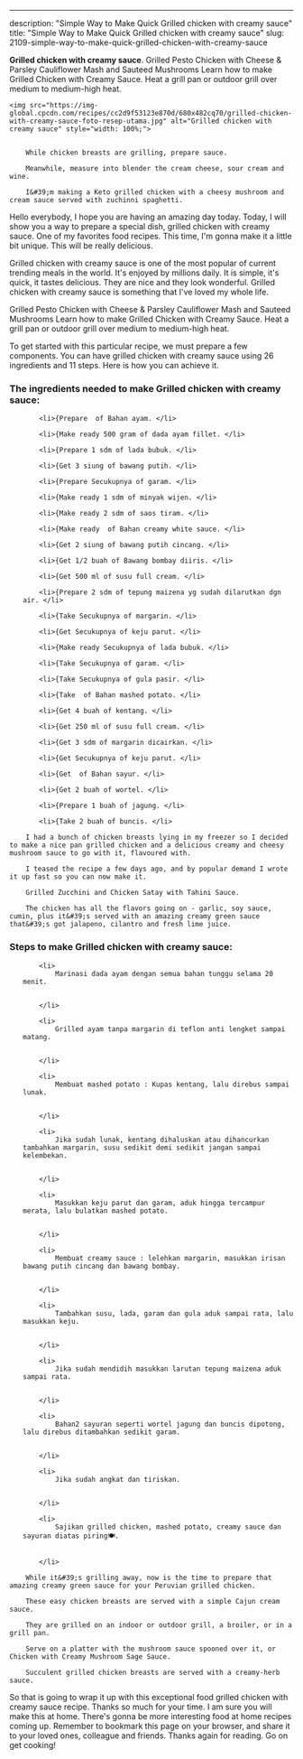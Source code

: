 ---
description: "Simple Way to Make Quick Grilled chicken with creamy sauce"
title: "Simple Way to Make Quick Grilled chicken with creamy sauce"
slug: 2109-simple-way-to-make-quick-grilled-chicken-with-creamy-sauce

<p>
	<strong>Grilled chicken with creamy sauce</strong>. 
	Grilled Pesto Chicken with Cheese &amp; Parsley Cauliflower Mash and Sauteed Mushrooms Learn how to make Grilled Chicken with Creamy Sauce. Heat a grill pan or outdoor grill over medium to medium-high heat.
</p>
<p>
	
	<img src="https://img-global.cpcdn.com/recipes/cc2d9f53123e870d/680x482cq70/grilled-chicken-with-creamy-sauce-foto-resep-utama.jpg" alt="Grilled chicken with creamy sauce" style="width: 100%;">
	
	
		While chicken breasts are grilling, prepare sauce.
	
		Meanwhile, measure into blender the cream cheese, sour cream and wine.
	
		I&#39;m making a Keto grilled chicken with a cheesy mushroom and cream sauce served with zuchinni spaghetti.
	
</p>
<p>
	Hello everybody, I hope you are having an amazing day today. Today, I will show you a way to prepare a special dish, grilled chicken with creamy sauce. One of my favorites food recipes. This time, I'm gonna make it a little bit unique. This will be really delicious.
</p>
	
<p>
	Grilled chicken with creamy sauce is one of the most popular of current trending meals in the world. It's enjoyed by millions daily. It is simple, it's quick, it tastes delicious. They are nice and they look wonderful. Grilled chicken with creamy sauce is something that I've loved my whole life.
</p>
<p>
	Grilled Pesto Chicken with Cheese &amp; Parsley Cauliflower Mash and Sauteed Mushrooms Learn how to make Grilled Chicken with Creamy Sauce. Heat a grill pan or outdoor grill over medium to medium-high heat.
</p>

<p>
To get started with this particular recipe, we must prepare a few components. You can have grilled chicken with creamy sauce using 26 ingredients and 11 steps. Here is how you can achieve it.
</p>

<h3>The ingredients needed to make Grilled chicken with creamy sauce:</h3>

<ol>
	
		<li>{Prepare  of Bahan ayam. </li>
	
		<li>{Make ready 500 gram of dada ayam fillet. </li>
	
		<li>{Prepare 1 sdm of lada bubuk. </li>
	
		<li>{Get 3 siung of bawang putih. </li>
	
		<li>{Prepare Secukupnya of garam. </li>
	
		<li>{Make ready 1 sdm of minyak wijen. </li>
	
		<li>{Make ready 2 sdm of saos tiram. </li>
	
		<li>{Make ready  of Bahan creamy white sauce. </li>
	
		<li>{Get 2 siung of bawang putih cincang. </li>
	
		<li>{Get 1/2 buah of Bawang bombay diiris. </li>
	
		<li>{Get 500 ml of susu full cream. </li>
	
		<li>{Prepare 2 sdm of tepung maizena yg sudah dilarutkan dgn air. </li>
	
		<li>{Take Secukupnya of margarin. </li>
	
		<li>{Get Secukupnya of keju parut. </li>
	
		<li>{Make ready Secukupnya of lada bubuk. </li>
	
		<li>{Take Secukupnya of garam. </li>
	
		<li>{Take Secukupnya of gula pasir. </li>
	
		<li>{Take  of Bahan mashed potato. </li>
	
		<li>{Get 4 buah of kentang. </li>
	
		<li>{Get 250 ml of susu full cream. </li>
	
		<li>{Get 3 sdm of margarin dicairkan. </li>
	
		<li>{Get Secukupnya of keju parut. </li>
	
		<li>{Get  of Bahan sayur. </li>
	
		<li>{Get 2 buah of wortel. </li>
	
		<li>{Prepare 1 buah of jagung. </li>
	
		<li>{Take 2 buah of buncis. </li>
	
</ol>
<p>
	
		I had a bunch of chicken breasts lying in my freezer so I decided to make a nice pan grilled chicken and a delicious creamy and cheesy mushroom sauce to go with it, flavoured with.
	
		I teased the recipe a few days ago, and by popular demand I wrote it up fast so you can now make it.
	
		Grilled Zucchini and Chicken Satay with Tahini Sauce.
	
		The chicken has all the flavors going on - garlic, soy sauce, cumin, plus it&#39;s served with an amazing creamy green sauce that&#39;s got jalapeno, cilantro and fresh lime juice.
	
</p>

<h3>Steps to make Grilled chicken with creamy sauce:</h3>

<ol>
	
		<li>
			Marinasi dada ayam dengan semua bahan tunggu selama 20 menit.
			
			
		</li>
	
		<li>
			Grilled ayam tanpa margarin di teflon anti lengket sampai matang.
			
			
		</li>
	
		<li>
			Membuat mashed potato : Kupas kentang, lalu direbus sampai lunak.
			
			
		</li>
	
		<li>
			Jika sudah lunak, kentang dihaluskan atau dihancurkan tambahkan margarin, susu sedikit demi sedikit jangan sampai kelembekan.
			
			
		</li>
	
		<li>
			Masukkan keju parut dan garam, aduk hingga tercampur merata, lalu bulatkan mashed potato.
			
			
		</li>
	
		<li>
			Membuat creamy sauce : lelehkan margarin, masukkan irisan bawang putih cincang dan bawang bombay.
			
			
		</li>
	
		<li>
			Tambahkan susu, lada, garam dan gula aduk sampai rata, lalu masukkan keju.
			
			
		</li>
	
		<li>
			Jika sudah mendidih masukkan larutan tepung maizena aduk sampai rata.
			
			
		</li>
	
		<li>
			Bahan2 sayuran seperti wortel jagung dan buncis dipotong, lalu direbus ditambahkan sedikit garam.
			
			
		</li>
	
		<li>
			Jika sudah angkat dan tiriskan.
			
			
		</li>
	
		<li>
			Sajikan grilled chicken, mashed potato, creamy sauce dan sayuran diatas piring🍽.
			
			
		</li>
	
</ol>

<p>
	
		While it&#39;s grilling away, now is the time to prepare that amazing creamy green sauce for your Peruvian grilled chicken.
	
		These easy chicken breasts are served with a simple Cajun cream sauce.
	
		They are grilled on an indoor or outdoor grill, a broiler, or in a grill pan.
	
		Serve on a platter with the mushroom sauce spooned over it, or Chicken with Creamy Mushroom Sage Sauce.
	
		Succulent grilled chicken breasts are served with a creamy-herb sauce.
	
</p>

<p>
	So that is going to wrap it up with this exceptional food grilled chicken with creamy sauce recipe. Thanks so much for your time. I am sure you will make this at home. There's gonna be more interesting food at home recipes coming up. Remember to bookmark this page on your browser, and share it to your loved ones, colleague and friends. Thanks again for reading. Go on get cooking!
</p>

